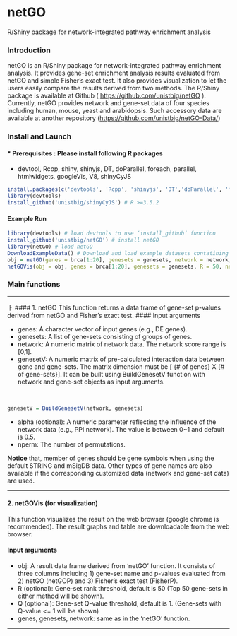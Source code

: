 # netGO
R/Shiny package for network-integrated pathway enrichment analysis

### Introduction
netGO is an R/Shiny package for network-integrated pathway enrichment analysis. It provides gene-set enrichment analysis results evaluated from netGO and simple Fisher’s exact test. It also provides visualization to let the users easily compare the results derived from two methods. The R/Shiny package is available at Github ( https://github.com/unistbig/netGO ). Currently, netGO provides network and gene-set data of four species including human, mouse, yeast and arabidopsis. Such accessory data are available at another repository (https://github.com/unistbig/netGO-Data/)

### Install and Launch
#### * Prerequisites : Please install following R packages
- devtool, Rcpp, shiny, shinyjs, DT, doParallel, foreach, parallel, htmlwidgets, googleVis, V8, shinyCyJS

```r
install.packages(c('devtools', 'Rcpp', 'shinyjs', 'DT','doParallel', 'foreach', 'parallel', 'htmlwidgets', 'googleVis', 'V8'))
library(devtools)
install_github('unistbig/shinyCyJS') # R >=3.5.2
```

#### Example Run

```r
library(devtools) # load devtools to use ‘install_github’ function
install_github('unistbig/netGO') # install netGO
library(netGO) # load netGO
DownloadExampleData() # Download and load example datasets contatining brca, genesets, PPI and genesetV
obj = netGO(genes = brca[1:20], genesets = genesets, network = network, genesetV = genesetV) # run netGO
netGOVis(obj = obj, genes = brca[1:20], genesets = genesets, R = 50, network = network) # Visualize the result

```
### Main functions

<hr>
ㅏ
#### 1. netGO
This function returns a data frame of gene-set p-values derived from netGO and Fisher’s exact test.
#### Input arguments

-	genes: A character vector of input genes (e.g., DE genes). <br>
-	genesets: A list of gene-sets consisting of groups of genes.<br>
-	network: A numeric matrix of network data. The network score range is [0,1].<br>
-	genesetV: A numeric matrix of pre-calculated interaction data between gene and gene-sets. The matrix dimension must be [ {# of genes} X {# of gene-sets}]. It can be built using BuildGenesetV function with network and gene-set objects as input arguments.
<br>

```r
genesetV = BuildGenesetV(network, genesets)
```
-	alpha (optional): A numeric parameter reflecting the influence of the network data (e.g., PPI network). The value is between 0~1 and default is 0.5.<br>
-	nperm: The number of permutations.<br>

**Notice** that, member of genes should be gene symbols when using the default STRING and mSigDB data. Other types of gene names are also available if the corresponding customized data (network and gene-set data) are used.
<hr>

#### 2. netGOVis (for visualization)
This function visualizes the result on the web browser (google chrome is recommended). The result graphs and table are downloadable from the web browser.<br>

#### Input arguments

-	obj: A result data frame derived from ‘netGO’ function. It consists of three columns including 1) gene-set name and p-values evaluated from 2) netGO (netGOP) and 3) Fisher’s exact test (FisherP).<br>
-	R (optional): Gene-set rank threshold, default is 50 (Top 50 gene-sets in either method will be shown).<br>
-	Q (optional): Gene-set Q-value threshold, default is 1. (Gene-sets with Q-value <= 1 will be shown)<br>
-	genes, genesets, network: same as in the ‘netGO’ function.<br>
<hr>
